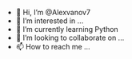 - 👋 Hi, I’m @Alexvanov7
- 👀 I’m interested in ...
- 🌱 I’m currently learning Python
- 💞️ I’m looking to collaborate on ...
- 📫 How to reach me ...

<!---
Alexvanov7/Alexvanov7 is a ✨ special ✨ repository because its `README.md` (this file) appears on your GitHub profile.
You can click the Preview link to take a look at your changes.
--->
